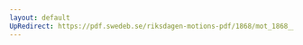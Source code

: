 ```yaml
---
layout: default
UpRedirect: https://pdf.swedeb.se/riksdagen-motions-pdf/1868/mot_1868__ak__00144/mot_1868__ak__00144_001.pdf
---
```

